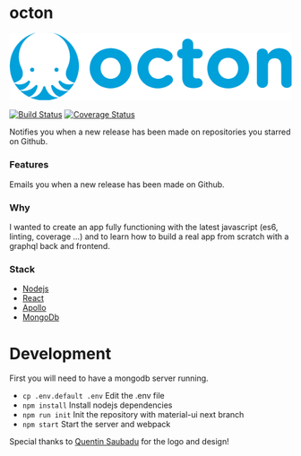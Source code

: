 # octon

<p align="center">
  <img src="logo.png" alt="Octon logo">
</p>

[![Build Status](https://travis-ci.org/pradel/octon.svg?branch=master)](https://travis-ci.org/pradel/octon)
[![Coverage Status](https://coveralls.io/repos/github/pradel/octon/badge.svg?branch=master)](https://coveralls.io/github/pradel/octon?branch=master)

Notifies you when a new release has been made on repositories you starred on Github.

### Features

Emails you when a new release has been made on Github.

### Why

I wanted to create an app fully functioning with the latest javascript (es6, linting, coverage ...) and to learn how to build a real app from scratch with a graphql back and frontend.

### Stack

- [Nodejs](https://nodejs.org)
- [React](https://facebook.github.io/react)
- [Apollo](http://www.apollostack.com)
- [MongoDb](https://www.mongodb.com/)

# Development

First you will need to have a mongodb server running.

- `cp .env.default .env` Edit the .env file
- `npm install` Install nodejs dependencies
- `npm run init` Init the repository with material-ui next branch
- `npm start` Start the server and webpack

Special thanks to [Quentin Saubadu](https://www.facebook.com/quentinsaubadu) for the logo and design!
